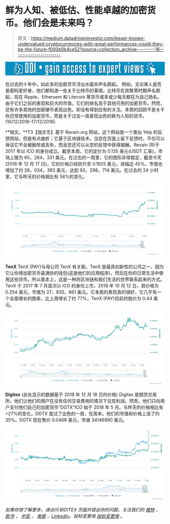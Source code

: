 # 鲜为人知、被低估、性能卓越的加密货币。他们会是未来吗？

> 原文：<https://medium.datadriveninvestor.com/lesser-known-undervalued-cryptocurrencies-with-great-performances-could-they-be-the-future-f093e0b4ce52?source=collection_archive---------18----------------------->

[![](img/9f552dbcfedcde5769fea60e5e288baf.png)](http://www.track.datadriveninvestor.com/1B9E)

在过去的十年中，如此多的加密货币浮出水面并声名鹊起。
例如，无论某人是否是密码爱好者，他们都知道一些关于比特币的事情。比特币在其繁荣时期声名鹊起，现在 Ripple、Etheruem 和 Litecoin 等货币或多或少每天都在为自己扬名。由于它们之前的表现和巨大的市值，它们的排名高于其他可用的加密货币。然而，还有许多其他的加密硬币表现出色，却没有得到应有的关注。本周的回顾不是关于你日常使用的加密货币，而是关于过去一周表现出色的鲜为人知的货币。(10/12/2018–17/12/2018).

**瑞文。**T3【瑞文币】基于 Revain.org 网站。这个网站是一个类似 Yelp 的反馈网站，但是有点曲折；它基于区块链技术。当您在页面上留下反馈时，不仅可以保证它不会被删除或丢失，而且您还可以从您的反馈中获得报酬。Revain (R)于 2017 年以 ICO 的身份成立。截至本周，它的定价为 0.135 美元(USDT 汇率)，市场上限为 65，264，331 美元。在过去的一周里，它的图形非常稳定，截至今天(2018 年 12 月 17 日)，它的价格已经跃升至 0.1925 美元，涨幅近 45%。市值也增加了约 28，034，383 美元，达到 93，298，714 美元。在过去的 24 小时里，它与昨天的价格相比有 58%的变化。

![](img/4326f8c425596e2f909d97b4b5135baf.png)

**TenX**
TenX (PAY)与母公司 TenX 有关联。TenX 是最具创新性的公司之一，因为它让你用加密货币装满你的钱包(这是他们的应用程序)，然后在你的日常生活中使用这些货币。所以基本上，这是一种将区块链和我们生活的世界联系起来的方式。TenX 于 2017 年 7 月首次以 ICO 的身份上市。2018 年 10 月 12 日，其价格为 0.254 美元，市值为 27，835，861 美元。它本周的表现真的很好，它几乎有一个全面增长的图表，比上周增长了约 77%，TenX (PAY)目前的股价为 0.44 美元。

![](img/cb07243bb408a1ce2c2b60e9aade6385.png)

**Digitex**
(此处显示的数据基于 2018 年 12 月 18 日的价格)
Digitex 是期货交易所。他们让他们的用户在没有任何交易费用的情况下兑现利润。然而，他们只向用户支付他们自己的加密货币“DGTX”ICO 始于 2018 年 5 月。与昨天的价格相比有+27%的变化，DGTX 度过了出色的一周，在周末，他们的市值和价格上涨了约 35%。DGTX 现在售价 0.0466 美元，市值 34146990 美元。

![](img/93d240255cbcad9ee91756cea9e3c8c2.png)

*如果你想了解更多，请访问 BIDITEX 页面并提出你的问题，关注我们的* [*推特*](https://twitter.com/biditex_com) *，* [*脸书*](https://www.facebook.com/biditex/) *，* [*中型*](https://medium.com/@biditex) *，* [*电报*](https://t.me/biditex%20%28edited%29) *，*[*LinkedIn*](https://www.linkedin.com/company/biditex)*。投标变更用* [*投标变更用*](https://medium.com/@biditex/biditex.com) *。*